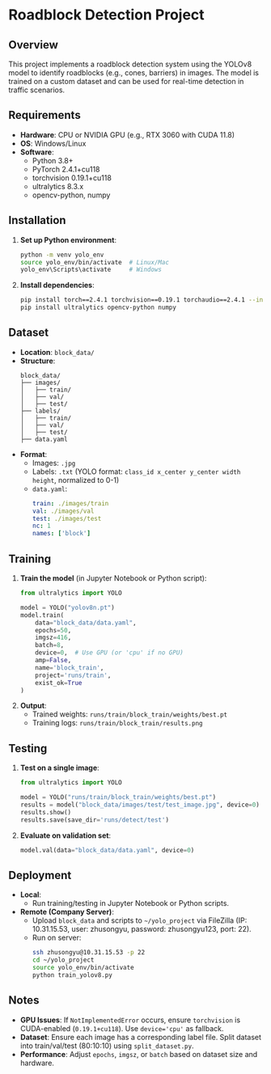# Roadblock Detection Project

## Overview
This project implements a roadblock detection system using the YOLOv8 model to identify roadblocks (e.g., cones, barriers) in images. The model is trained on a custom dataset and can be used for real-time detection in traffic scenarios.

## Requirements
- **Hardware**: CPU or NVIDIA GPU (e.g., RTX 3060 with CUDA 11.8)
- **OS**: Windows/Linux
- **Software**:
  - Python 3.8+
  - PyTorch 2.4.1+cu118
  - torchvision 0.19.1+cu118
  - ultralytics 8.3.x
  - opencv-python, numpy

## Installation
1. **Set up Python environment**:
   ```bash
   python -m venv yolo_env
   source yolo_env/bin/activate  # Linux/Mac
   yolo_env\Scripts\activate     # Windows
   ```
2. **Install dependencies**:
   ```bash
   pip install torch==2.4.1 torchvision==0.19.1 torchaudio==2.4.1 --index-url https://download.pytorch.org/whl/cu118
   pip install ultralytics opencv-python numpy
   ```

## Dataset
- **Location**: `block_data/`
- **Structure**:
  ```
  block_data/
  ├── images/
  │   ├── train/
  │   ├── val/
  │   ├── test/
  ├── labels/
  │   ├── train/
  │   ├── val/
  │   ├── test/
  ├── data.yaml
  ```
- **Format**:
  - Images: `.jpg`
  - Labels: `.txt` (YOLO format: `class_id x_center y_center width height`, normalized to 0-1)
  - `data.yaml`:
    ```yaml
    train: ./images/train
    val: ./images/val
    test: ./images/test
    nc: 1
    names: ['block']
    ```

## Training
1. **Train the model** (in Jupyter Notebook or Python script):
   ```python
   from ultralytics import YOLO

   model = YOLO("yolov8n.pt")
   model.train(
       data="block_data/data.yaml",
       epochs=50,
       imgsz=416,
       batch=8,
       device=0,  # Use GPU (or 'cpu' if no GPU)
       amp=False,
       name='block_train',
       project='runs/train',
       exist_ok=True
   )
   ```
2. **Output**:
   - Trained weights: `runs/train/block_train/weights/best.pt`
   - Training logs: `runs/train/block_train/results.png`

## Testing
1. **Test on a single image**:
   ```python
   from ultralytics import YOLO

   model = YOLO("runs/train/block_train/weights/best.pt")
   results = model("block_data/images/test/test_image.jpg", device=0)
   results.show()
   results.save(save_dir='runs/detect/test')
   ```
2. **Evaluate on validation set**:
   ```python
   model.val(data="block_data/data.yaml", device=0)
   ```

## Deployment
- **Local**:
  - Run training/testing in Jupyter Notebook or Python scripts.
- **Remote (Company Server)**:
  - Upload `block_data` and scripts to `~/yolo_project` via FileZilla (IP: 10.31.15.53, user: zhusongyu, password: zhusongyu123, port: 22).
  - Run on server:
    ```bash
    ssh zhusongyu@10.31.15.53 -p 22
    cd ~/yolo_project
    source yolo_env/bin/activate
    python train_yolov8.py
    ```

## Notes
- **GPU Issues**: If `NotImplementedError` occurs, ensure `torchvision` is CUDA-enabled (`0.19.1+cu118`). Use `device='cpu'` as fallback.
- **Dataset**: Ensure each image has a corresponding label file. Split dataset into train/val/test (80:10:10) using `split_dataset.py`.
- **Performance**: Adjust `epochs`, `imgsz`, or `batch` based on dataset size and hardware.
